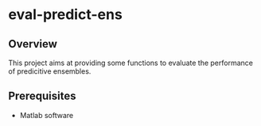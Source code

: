 # eval-predict-ens

## Overview
This project aims at providing some functions to evaluate the performance of predicitive ensembles.

## Prerequisites
* Matlab software

